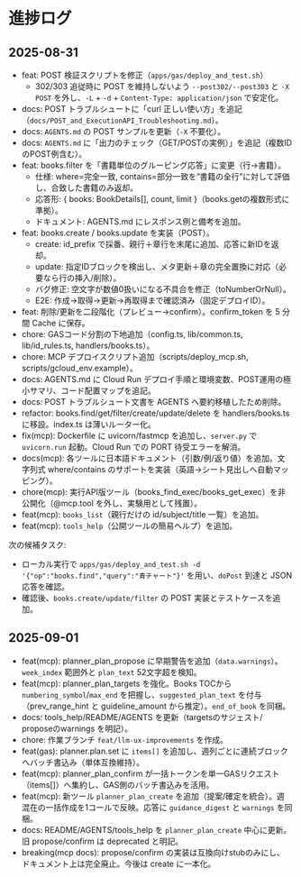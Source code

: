 # 進捗ログ

## 2025-08-31

- feat: POST 検証スクリプトを修正（`apps/gas/deploy_and_test.sh`）
  - 302/303 追従時に POST を維持しないよう `--post302/--post303` と `-X POST` を外し、`-L` + `-d` + `Content-Type: application/json` で安定化。
- docs: POST トラブルシュートに「curl 正しい使い方」を追記（`docs/POST_and_ExecutionAPI_Troubleshooting.md`）。
- docs: `AGENTS.md` の POST サンプルを更新（`-X` 不要化）。
- docs: `AGENTS.md` に「出力のチェック（GET/POSTの実例）」を追記（複数IDのPOST例含む）。
- feat: books.filter を「書籍単位のグルーピング応答」に変更（行→書籍）。
  - 仕様: where=完全一致, contains=部分一致を“書籍の全行”に対して評価し、合致した書籍のみ返却。
  - 応答形: { books: BookDetails[], count, limit }（books.getの複数形式に準拠）。
  - ドキュメント: AGENTS.md にレスポンス例と備考を追加。
- feat: books.create / books.update を実装（POST）。
  - create: id_prefix で採番、親行＋章行を末尾に追加、応答に新IDを返却。
  - update: 指定IDブロックを検出し、メタ更新＋章の完全置換に対応（必要なら行の挿入/削除）。
  - バグ修正: 空文字が数値0扱いになる不具合を修正（toNumberOrNull）。
  - E2E: 作成→取得→更新→再取得まで確認済み（固定デプロイID）。
- feat: 削除/更新を二段階化（プレビュー→confirm）。confirm_token を 5 分間 Cache に保存。
- chore: GASコード分割の下地追加（config.ts, lib/common.ts, lib/id_rules.ts, handlers/books.ts）。
- chore: MCP デプロイスクリプト追加（scripts/deploy_mcp.sh, scripts/gcloud_env.example）。
- docs: AGENTS.md に Cloud Run デプロイ手順と環境変数、POST運用の極小サマリ、コード配置マップを追記。
- docs: POST トラブルシュート文書を AGENTS へ要約移植したため削除。
- refactor: books.find/get/filter/create/update/delete を handlers/books.ts に移設。index.ts は薄いルーター化。
- fix(mcp): Dockerfile に uvicorn/fastmcp を追加し、`server.py` で `uvicorn.run` 起動。Cloud Run での PORT 待受エラーを解消。
 - docs(mcp): 各ツールに日本語ドキュメント（引数/例/返り値）を追加。文字列式 where/contains のサポートを実装（英語→シート見出しへ自動マッピング）。
 - chore(mcp): 実行API版ツール（books_find_exec/books_get_exec）を非公開化（@mcp.tool を外し、実験用として残置）。
 - feat(mcp): `books_list`（親行だけの id/subject/title 一覧）を追加。
 - feat(mcp): `tools_help`（公開ツールの簡易ヘルプ）を追加。

次の候補タスク:
- ローカル実行で `apps/gas/deploy_and_test.sh -d '{"op":"books.find","query":"青チャート"}'` を用い、`doPost` 到達と JSON 応答を確認。
- 確認後、`books.create/update/filter` の POST 実装とテストケースを追加。

## 2025-09-01

- feat(mcp): planner_plan_propose に早期警告を追加（`data.warnings`）。`week_index` 範囲外と `plan_text` 52文字超を検知。
- feat(mcp): planner_plan_targets を強化。Books TOCから `numbering_symbol`/`max_end` を把握し、`suggested_plan_text` を付与（prev_range_hint と guideline_amount から推定）。`end_of_book` を同梱。
- docs: tools_help/README/AGENTS を更新（targetsのサジェスト/ proposeのwarnings を明記）。
- chore: 作業ブランチ `feat/llm-ux-improvements` を作成。
- feat(gas): planner.plan.set に `items[]` を追加し、週列ごとに連続ブロックへバッチ書込み（単体互換維持）。
- feat(mcp): planner_plan_confirm が一括トークンを単一GASリクエスト（items[]）へ集約し、GAS側のバッチ書込みを活用。
- feat(mcp): 新ツール `planner_plan_create` を追加（提案/確定を統合）。週混在の一括作成を1コールで反映。応答に `guidance_digest` と `warnings` を同梱。
- docs: README/AGENTS/tools_help を `planner_plan_create` 中心に更新。旧 propose/confirm は deprecated と明記。
 - breaking(mcp docs): propose/confirm の実装は互換向けstubのみにし、ドキュメント上は完全廃止。今後は create に一本化。
